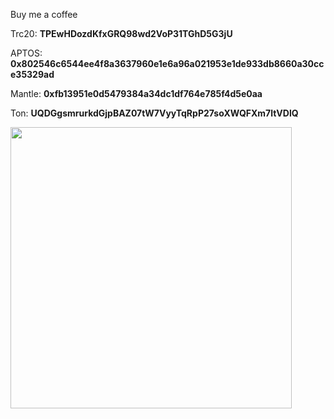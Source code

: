 Buy me a coffee

 Trc20:   **TPEwHDozdKfxGRQ98wd2VoP31TGhD5G3jU**
 
 APTOS:   **0x802546c6544ee4f8a3637960e1e6a96a021953e1de933db8660a30cce35329ad**

 Mantle:  **0xfb13951e0d5479384a34dc1df764e785f4d5e0aa**

 Ton:     **UQDGgsmrurkdGjpBAZ07tW7VyyTqRpP27soXWQFXm7ltVDlQ**
 

<img src="https://cdn.discordapp.com/attachments/1296750081613107286/1327226270496591954/IMG_0363.jpg?ex=67824b49&is=6780f9c9&hm=7d627d391175891163957b34e445a979c7572c8f545949664d33b514f192109e&" width="450px">


